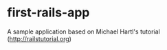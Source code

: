 first-rails-app
===============

A sample application based on Michael Hartl's tutorial (http://railstutorial.org)